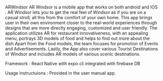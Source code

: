 
ARWindsor
AR Windsor is a mobile app that works on both android and IOS . AR Windsor lets you to get the real feel of Windsor as if you are on a casual stroll; all this from the comfort of your own home. This app brings user in their own environment closer to the real-world experiences through designs that are more directly engaging, customized and user friendly. The application utilizes AR for restaurant innovativeness, with an appealing menu, portrays 3D models of food and helps to find out more about the dish.Apart from the Food models, the team focuses for promotion of Events and Advertisements. Lastly, the App also cover various Tourist Destinations of Windsor and includes AR models of various scenic destinations.

Framework : React Native with expo cli integrated with firebase DB

Usage instructuions : Provided in the user manual app.
